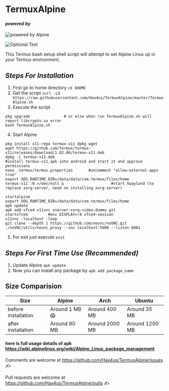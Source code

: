 # TermuxAlpine

#### _powered by_

![powered by Alpine](../master/docs/images/alpinelinux-logo.svg)

![Optional Text](../master/docs/images/ss.png)


This Termux bash setup shell script will attempt to set Alpine Linux up in your Termux environment.

## _Steps For Installation_
1. First go to home directory
`cd $HOME`
2. Get the script
`curl -LO https://raw.githubusercontent.com/Hax4us/TermuxAlpine/master/TermuxAlpine.sh`
3. Execute the script
```
pkg upgrade               # or else when run TermuxAlpine.sh will report libcrypto.so error
bash TermuxAlpine.sh
```
4. Start Alpine
```
pkg install x11-repo termux-x11 dpkg wget
wget https://github.com/termux/termux-x11/releases/download/1.02.06/termux-x11.deb
dpkg -i termux-x11.deb
#install termux-x11.apk into android and start it and approve permissions
nano .termux/termux.properties       #uncomment "allow-external-apps true"
export XDG_RUNTIME_DIR=/data/data/com.termux/files/home
termux-x11 :0 >/dev/null &                     #start Xwayland (to replace xorg-server, need no installing xorg-server)

startalpine
export XDG_RUNTIME_DIR=/data/data/com.termux/files/home
apk update
apk add xfce4 x11vnc xserver-xorg-video-dummy git
startxfce4         #env DISPLAY=:0 xfce4-session
x11vnc -localhost -loop
git clone --depth 1 https://github.com/novnc/noVNC.git
./noVNC/utils/novnc_proxy --vnc localhost:5900 --listen 6081
```
5. For exit just execute
`exit`

## _Steps For First Time Use (Recommended)_
1. Update Alpine
`apk update`
2. Now you can install any package by
`apk add package_name`

## Size Comparision
Size  | Alpine  | Arch | Ubuntu
--- | --- | --- | ---
before installation | Around 1 MB 😱  | Around 400 MB | Around 35 MB
after installation | Around 80 MB | Around 2000 MB | Around 1200 MB

#### here is full usage details of apk https://wiki.alpinelinux.org/wiki/Alpine_Linux_package_management


Comments are welcome at https://github.com/Hax4us/TermuxAlpine/issues ✍

Pull requests are welcome at https://github.com/Hax4us/TermuxAlpine/pulls ✍
